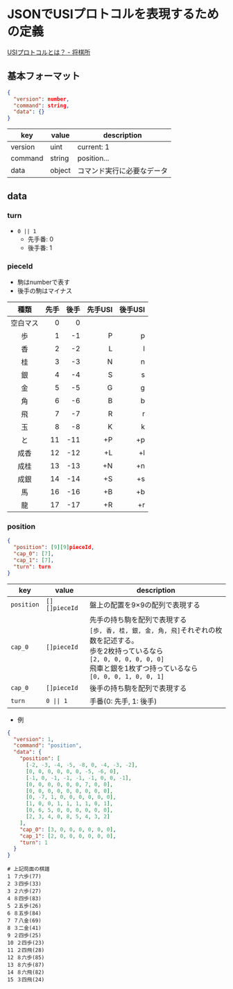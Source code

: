# JSONでUSIプロトコルを表現するための定義

[USIプロトコルとは？ - 将棋所](http://www.geocities.jp/shogidokoro/usi.html)

## 基本フォーマット

```json
{
  "version": number,
  "command": string,
  "data": {}
}
```

|key|value|description|
|--|--|--|
|version|uint|current: 1|
|command|string|position... |
|data|object|コマンド実行に必要なデータ|

## data

### turn

- `0 || 1`
	- 先手番: 0
	- 後手番: 1

### pieceId

- 駒はnumberで表す
- 後手の駒はマイナス

|種類|先手|後手|先手USI|後手USI|
|:--:|--:|--:|--:|--:|
|空白マス|0|0||
|歩|1|-1|P|p|
|香|2|-2|L|l|
|桂|3|-3|N|n|
|銀|4|-4|S|s|
|金|5|-5|G|g|
|角|6|-6|B|b|
|飛|7|-7|R|r|
|玉|8|-8|K|k|
|と|11|-11|+P|+p|
|成香|12|-12|+L|+l|
|成桂|13|-13|+N|+n|
|成銀|14|-14|+S|+s|
|馬|16|-16|+B|+b|
|龍|17|-17|+R|+r|

### position

```json
{
  "position": [9][9]pieceId,
  "cap_0": [7],
  "cap_1": [7],
  "turn": turn
}
```

|key|value|description|
|--|--|--|
|`position`|`[][]pieceId`|盤上の配置を9×9の配列で表現する|
|`cap_0`|`[]pieceId`|先手の持ち駒を配列で表現する<br>`[歩, 香, 桂, 銀, 金, 角, 飛]`それぞれの枚数を記述する。<br>歩を2枚持っているなら<br>`[2, 0, 0, 0, 0, 0, 0]`<br>飛車と銀を1枚ずつ持っているなら<br>`[0, 0, 0, 1, 0, 0, 1]`|
|`cap_0`|`[]pieceId`|後手の持ち駒を配列で表現する|
|`turn`|`0 \|\| 1`|手番(0: 先手, 1: 後手)|

- 例  

```json
{
  "version": 1,
  "command": "position",
  "data": {
    "position": [
      [-2, -3, -4, -5, -8, 0, -4, -3, -2],
      [0, 0, 0, 0, 0, 0, -5, -6, 0],
      [-1, 0, -1, -1, -1, -1, 0, 0, -1],
      [0, 0, 0, 0, 0, 0, 7, 0, 0],
      [0, 0, 0, 0, 0, 0, 0, 0, 0],
      [0, -7, 1, 0, 0, 0, 0, 0, 0],
      [1, 0, 0, 1, 1, 1, 1, 0, 1],
      [0, 6, 5, 0, 0, 0, 0, 0, 0],
      [2, 3, 4, 0, 8, 5, 4, 3, 2]
    ],
    "cap_0": [3, 0, 0, 0, 0, 0, 0],
    "cap_1": [2, 0, 0, 0, 0, 0, 0],
    "turn": 1
  }
}
```

```
# 上記局面の棋譜
1 ７六歩(77)  
2 ３四歩(33)  
3 ２六歩(27)  
4 ８四歩(83)  
5 ２五歩(26)  
6 ８五歩(84)  
7 ７八金(69)  
8 ３二金(41)  
9 ２四歩(25)  
10 ２四歩(23)  
11 ２四飛(28)  
12 ８六歩(85)  
13 ８六歩(87)  
14 ８六飛(82)  
15 ３四飛(24)
``` 

